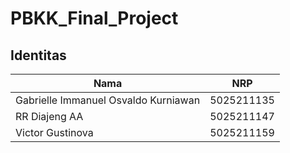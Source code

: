# PBKK_Final_Project

## Identitas
| Nama | NRP |
|------------------|-----|
| Gabrielle Immanuel Osvaldo Kurniawan | 5025211135 |
| RR Diajeng AA | 5025211147 |
| Victor Gustinova | 5025211159 |
